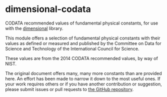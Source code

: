 # dimensional-codata
CODATA recommended values of fundamental physical constants, 
for use with the [dimensional](https://github.com/bjornbm/dimensional) library.

This module offers a selection of fundamental physical constants with their values as defined or measured
and published by the Committee on Data for Science and Technology of the International Council for Science.

These values are from the 2014 CODATA recommended values, by way of NIST.

The original document offers many, many more constants than are provided here. An effort has been made to narrow it
down to the most useful ones. If your work requires others or if you have another contribution or suggestion, please
submit issues or pull requests to [the GitHub repository](https://github.com/dmcclean/dimensional-codata).
